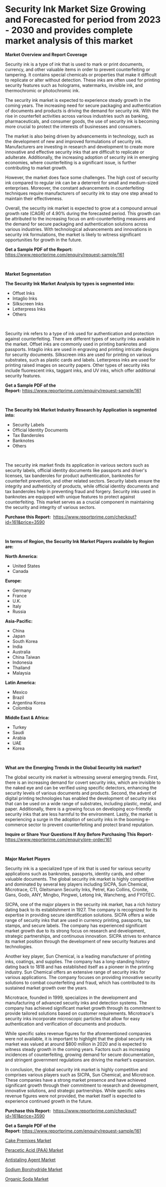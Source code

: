 <p><h1>Security Ink Market Size Growing and Forecasted for period from 2023 - 2030 and provides complete market analysis of this market</h1></p><p><strong>Market Overview and Report Coverage</strong></p>
<p><p>Security ink is a type of ink that is used to mark or print documents, currency, and other valuable items in order to prevent counterfeiting or tampering. It contains special chemicals or properties that make it difficult to replicate or alter without detection. These inks are often used for printing security features such as holograms, watermarks, invisible ink, and thermochromic or photochromic ink.</p><p>The security ink market is expected to experience steady growth in the coming years. The increasing need for secure packaging and authentication of documents and products is driving the demand for security ink. With the rise in counterfeit activities across various industries such as banking, pharmaceuticals, and consumer goods, the use of security ink is becoming more crucial to protect the interests of businesses and consumers.</p><p>The market is also being driven by advancements in technology, such as the development of new and improved formulations of security ink. Manufacturers are investing in research and development to create more innovative and effective security inks that are difficult to replicate or adulterate. Additionally, the increasing adoption of security ink in emerging economies, where counterfeiting is a significant issue, is further contributing to market growth.</p><p>However, the market does face some challenges. The high cost of security ink compared to regular ink can be a deterrent for small and medium-sized enterprises. Moreover, the constant advancements in counterfeiting techniques require manufacturers of security ink to stay one step ahead to maintain their effectiveness.</p><p>Overall, the security ink market is expected to grow at a compound annual growth rate (CAGR) of 4.90% during the forecasted period. This growth can be attributed to the increasing focus on anti-counterfeiting measures and the demand for secure packaging and authentication solutions across various industries. With technological advancements and innovations in security ink formulations, the market is likely to witness significant opportunities for growth in the future.</p></p>
<p><strong>Get a Sample PDF of the Report:</strong> <a href="https://www.reportprime.com/enquiry/request-sample/161">https://www.reportprime.com/enquiry/request-sample/161</a></p>
<p>&nbsp;</p>
<p><strong>Market Segmentation</strong></p>
<p><strong>The Security Ink Market Analysis by types is segmented into:</strong></p>
<p><ul><li>Offset Inks</li><li>Intaglio Inks</li><li>Silkscreen Inks</li><li>Letterpress Inks</li><li>Others</li></ul></p>
<p>&nbsp;</p>
<p><p>Security ink refers to a type of ink used for authentication and protection against counterfeiting. There are different types of security inks available in the market. Offset inks are commonly used in printing banknotes and passports. Intaglio inks are used in engraving and printing intricate designs for security documents. Silkscreen inks are used for printing on various substrates, such as plastic cards and labels. Letterpress inks are used for printing raised images on security papers. Other types of security inks include fluorescent inks, taggant inks, and UV inks, which offer additional security features.</p></p>
<p><strong>Get a Sample PDF of the Report:</strong>&nbsp;<a href="https://www.reportprime.com/enquiry/request-sample/161">https://www.reportprime.com/enquiry/request-sample/161</a></p>
<p>&nbsp;</p>
<p><strong>The Security Ink Market Industry Research by Application is segmented into:</strong></p>
<p><ul><li>Security Labels</li><li>Official Identity Documents</li><li>Tax Banderoles</li><li>Banknotes</li><li>Others</li></ul></p>
<p>&nbsp;</p>
<p><p>The security ink market finds its application in various sectors such as security labels, official identity documents like passports and driver's licenses, tax banderoles for product authentication, banknotes for counterfeit prevention, and other related sectors. Security labels ensure the integrity and authenticity of products, while official identity documents and tax banderoles help in preventing fraud and forgery. Security inks used in banknotes are equipped with unique features to protect against counterfeiting. This market serves as a crucial component in maintaining the security and integrity of various sectors.</p></p>
<p><strong>Purchase this Report:</strong>&nbsp; <a href="https://www.reportprime.com/checkout?id=161&price=3590">https://www.reportprime.com/checkout?id=161&price=3590</a></p>
<p>&nbsp;</p>
<p><strong>In terms of Region, the Security Ink Market Players available by Region are:</strong></p>
<p>
    <p> <strong> North America: </strong>
        <ul>
            <li>United States</li>
            <li>Canada</li>
        </ul>
        </p> 
    <p> <strong> Europe: </strong>
        <ul>
            <li>Germany</li>
            <li>France</li>
            <li>U.K.</li>
            <li>Italy</li>
            <li>Russia</li>
        </ul>
        </p> 
    <p> <strong> Asia-Pacific: </strong>
        <ul>
            <li>China</li>
            <li>Japan</li>
            <li>South Korea</li>
            <li>India</li>
            <li>Australia</li>
            <li>China Taiwan</li>
            <li>Indonesia</li>
            <li>Thailand</li>
            <li>Malaysia</li>
        </ul>
        </p> 
    <p> <strong> Latin America: </strong>
        <ul>
            <li>Mexico</li>
            <li>Brazil</li>
            <li>Argentina Korea</li>
            <li>Colombia</li>
        </ul>
        </p> 
    <p> <strong> Middle East & Africa: </strong>
        <ul>
            <li>Turkey</li>
            <li>Saudi</li>
            <li>Arabia</li>
            <li>UAE</li>
            <li>Korea</li>
        </ul>
    </p>
    </p>
<p>&nbsp;</p>
<p><strong>What are the Emerging Trends in the Global Security Ink market?</strong></p>
<p><p>The global security ink market is witnessing several emerging trends. First, there is an increasing demand for covert security inks, which are invisible to the naked eye and can be verified using specific detectors, enhancing the security levels of various documents and products. Second, the advent of digital printing technologies has enabled the development of security inks that can be used on a wide range of substrates, including plastic, metal, and paper. Additionally, there is a growing focus on developing eco-friendly security inks that are less harmful to the environment. Lastly, the market is experiencing a surge in the adoption of security inks in the booming e-commerce sector to prevent counterfeiting and protect brand reputation.</p></p>
<p><strong>Inquire or Share Your Questions If Any Before Purchasing This Report</strong>- <a href="https://www.reportprime.com/enquiry/pre-order/161">https://www.reportprime.com/enquiry/pre-order/161</a></p>
<p>&nbsp;</p>
<p><strong>Major Market Players</strong></p>
<p><p>Security ink is a specialized type of ink that is used for various security applications such as banknotes, passports, identity cards, and other valuable documents. The global security ink market is highly competitive and dominated by several key players including SICPA, Sun Chemical, Microtrace, CTI, Gleitsmann Security Inks, Petrel, Kao Collins, Cronite, Gans, Godo, ANY, Mingbo, Pingwei, Letong Ink, Wancheng, and FYOTEC.</p><p>SICPA, one of the major players in the security ink market, has a rich history dating back to its establishment in 1927. The company is recognized for its expertise in providing secure identification solutions. SICPA offers a wide range of security inks that are used in currency printing, passports, tax stamps, and secure labels. The company has experienced significant market growth due to its strong focus on research and development, strategic partnerships, and continuous innovation. SICPA strives to enhance its market position through the development of new security features and technologies.</p><p>Another key player, Sun Chemical, is a leading manufacturer of printing inks, coatings, and supplies. The company has a long-standing history dating back to 1818 and has established itself as a pioneer in the printing industry. Sun Chemical offers an extensive range of security inks for various applications. The company focuses on providing innovative security solutions to combat counterfeiting and fraud, which has contributed to its sustained market growth over the years.</p><p>Microtrace, founded in 1999, specializes in the development and manufacturing of advanced security inks and detection systems. The company has achieved significant market growth through its commitment to provide tailored solutions based on customer requirements. Microtrace's security inks incorporate microscopic particles that allow for easy authentication and verification of documents and products.</p><p>While specific sales revenue figures for the aforementioned companies were not available, it is important to highlight that the global security ink market was valued at around $800 million in 2020 and is expected to witness steady growth in the coming years. Factors such as increasing incidences of counterfeiting, growing demand for secure documentation, and stringent government regulations are driving the market's expansion.</p><p>In conclusion, the global security ink market is highly competitive and comprises various players such as SICPA, Sun Chemical, and Microtrace. These companies have a strong market presence and have achieved significant growth through their commitment to research and development, innovative solutions, and strategic partnerships. While specific sales revenue figures were not provided, the market itself is expected to experience continued growth in the future.</p></p>
<p><strong>Purchase this Report:</strong>&nbsp;&nbsp;<a href="https://www.reportprime.com/checkout?id=161&price=3590">https://www.reportprime.com/checkout?id=161&price=3590</a></p>
<p></p>
<p><strong>Get a Sample PDF of the Report:</strong>&nbsp;<a href="https://www.reportprime.com/enquiry/request-sample/161">https://www.reportprime.com/enquiry/request-sample/161</a></p>
<p><p><a href="https://medium.com/@pauladams6h/cake-premixes-market-share-evolution-and-market-growth-trends-2023-2030-8c0214c5e167">Cake Premixes Market</a></p><p><a href="https://github.com/gshchiplitsov/Market-Research-Report-List-1/blob/main/peracetic-acid-paa-market.md">Peracetic Acid (PAA) Market</a></p><p><a href="https://medium.com/@nicosmitham/antistaling-agent-market-trends-forecast-and-competitive-analysis-to-2030-df653dc5fb03">Antistaling Agent Market</a></p><p><a href="https://github.com/rahu1503/Market-Research-Report-List-1/blob/main/sodium-borohydride-market.md">Sodium Borohydride Market</a></p><p><a href="https://medium.com/@jasperkuhic2023/organic-soda-market-report-reveals-the-latest-trends-and-growth-opportunities-of-this-market-48f181f4946f">Organic Soda Market</a></p></p>